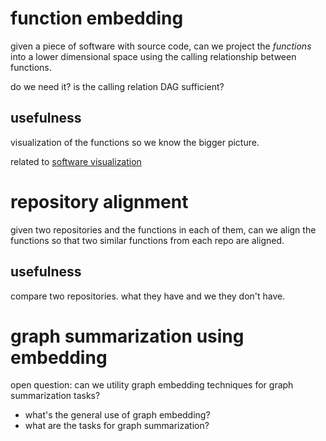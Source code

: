 # function embedding

given a piece of software with source code, can we project the *functions* into a lower dimensional space using the calling relationship between functions. 

do we need it? is the calling relation DAG sufficient?

## usefulness

visualization of the functions so we know the bigger picture. 

related to [software visualization](https://softvis.wordpress.com/tools/)

# repository alignment

given two repositories and the functions in each of them, can we align the functions so that two similar functions from each repo are aligned. 

## usefulness

compare two repositories. what they have and we they don't have. 

# graph summarization using embedding

open question: can we utility graph embedding techniques for graph summarization tasks?

- what's the general use of graph embedding?
- what are the tasks for graph summarization?

